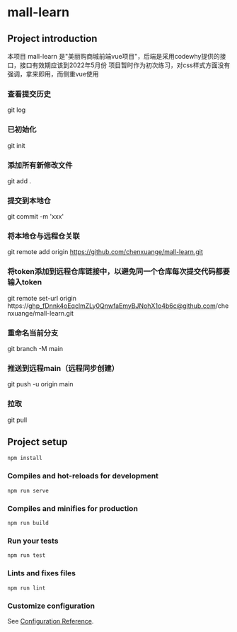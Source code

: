 # mall-learn

## Project introduction
本项目 mall-learn 是"美丽购商城前端vue项目"，后端是采用codewhy提供的接口，接口有效期应该到2022年5月份
项目暂时作为初次练习，对css样式方面没有强调，拿来即用，而侧重vue使用

### 查看提交历史
git log

### 已初始化
git init

### 添加所有新修改文件
git add .

### 提交到本地仓
git commit -m 'xxx'

### 将本地仓与远程仓关联
git remote add origin https://github.com/chenxuange/mall-learn.git

### 将token添加到远程仓库链接中，以避免同一个仓库每次提交代码都要输入token
git remote set-url origin https://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@github.com/chenxuange/mall-learn.git

### 重命名当前分支
git branch -M main

### 推送到远程main（远程同步创建）
git push -u origin main

### 拉取
git pull


## Project setup
```
npm install
```

### Compiles and hot-reloads for development
```
npm run serve
```

### Compiles and minifies for production
```
npm run build
```

### Run your tests
```
npm run test
```

### Lints and fixes files
```
npm run lint
```

### Customize configuration
See [Configuration Reference](https://cli.vuejs.org/config/).
